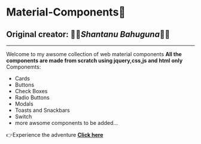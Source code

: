 # Material-Components📱
## Original creator: 👏🏼*Shantanu Bahuguna*👏🏼
---
Welcome to my awsome collection of web material components
**All the components are made from scratch using jquery,css,js and html only**
Componemts:
- Cards
- Buttons
- Check Boxes
- Radio Buttons
- Modals
- Toasts and Snackbars
- Switch
- more awsome components to be added...


👉Experience the adventure [**Click here**]( https://shan-github.github.io/Material-Components/)
